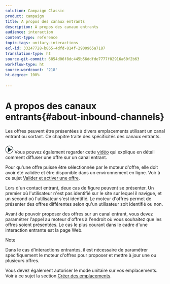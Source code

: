 ```yaml
---
solution: Campaign Classic
product: campaign
title: A propos des canaux entrants
description: A propos des canaux entrants
audience: interaction
content-type: reference
topic-tags: unitary-interactions
exl-id: 33247728-b865-4dfd-814f-2900965a7187
translation-type: ht
source-git-commit: 6854d06f8dc445b56ddfde7777f02916a60f2b63
workflow-type: ht
source-wordcount: '218'
ht-degree: 100%

---
```


# A propos des canaux entrants{#about-inbound-channels}

Les offres peuvent être présentées à divers emplacements utilisant un canal entrant ou sortant. Ce chapitre traite des spécificités des canaux entrants.

![](assets/do-not-localize/how-to-video.png) Vous pouvez également regarder cette [vidéo](https://helpx.adobe.com/campaign/classic/how-to/deliver-an-offer-on-inbound-channel-in-acv6.html) qui explique en détail comment diffuser une offre sur un canal entrant.

Pour qu&#39;une offre puisse être sélectionnée par le moteur d&#39;offre, elle doit avoir été validée et être disponible dans un environnement en ligne. Voir à ce sujet [Valider et activer une offre](../../interaction/using/approving-and-activating-an-offer.md).

Lors d&#39;un contact entrant, deux cas de figure peuvent se présenter. Un premier où l&#39;utilisateur n&#39;est pas identifié sur le site sur lequel il navigue, et un second où l&#39;utilisateur s&#39;est identifié. Le moteur d&#39;offres permet de présenter des offres différentes selon qu&#39;un utilisateur soit identifié ou non.

Avant de pouvoir proposer des offres sur un canal entrant, vous devez paramétrer l&#39;appel au moteur d&#39;offres à l&#39;endroit où vous souhaitez que les offres soient présentées. Le cas le plus courant dans le cadre d&#39;une interaction entrante est la page Web.

>[!NOTE]
>
>Dans le cas d&#39;interactions entrantes, il est nécessaire de paramétrer spécifiquement le moteur d&#39;offres pour proposer et mettre à jour une ou plusieurs offres.
>
>Vous devez également autoriser le mode unitaire sur vos emplacements. Voir à ce sujet la section [Créer des emplacements](../../interaction/using/creating-offer-spaces.md).
